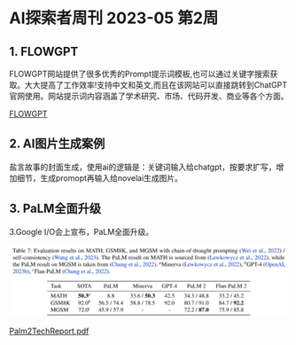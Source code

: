# AI探索者周刊 2023-05 第2周


## 1. FLOWGPT
FLOWGPT网站提供了很多优秀的Prompt提示词模板,也可以通过关键字搜索获取。大大提高了工作效率!支持中文和英文,而且在该网站可以直接跳转到ChatGPT官网使用。网站提示词内容涵盖了学术研究、市场、代码开发、商业等各个方面。

[FLOWGPT](https://flowgpt.com/)

## 2. AI图片生成案例
盐言故事的封面生成，使用ai的逻辑是：关键词输入给chatgpt，按要求扩写，增加细节，生成promopt再输入给novelai生成图片。

## 3. PaLM全面升级

3.Google I/O会上宣布，PaLM全面升级。

![](../../../assets/images/2023/05/145112.png)

[Palm2TechReport.pdf](../../../assets/pdf/2023/05/Palm2TechReport.pdf)
